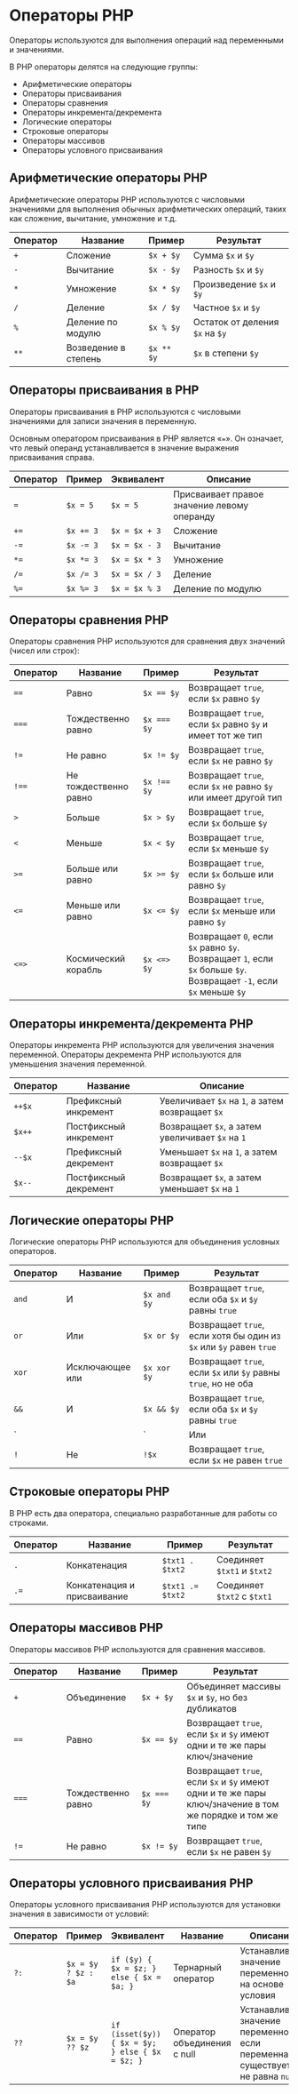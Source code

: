 # Операторы PHP

Операторы используются для выполнения операций над переменными и значениями.

В PHP операторы делятся на следующие группы:

- Арифметические операторы
- Операторы присваивания
- Операторы сравнения
- Операторы инкремента/декремента
- Логические операторы
- Строковые операторы
- Операторы массивов
- Операторы условного присваивания

## Арифметические операторы PHP

Арифметические операторы PHP используются с числовыми значениями для выполнения обычных арифметических операций, таких как сложение, вычитание, умножение и т.д.

| Оператор | Название | Пример | Результат |
| -- | -- | -- | -- |
| `+` | Сложение | `$x + $y` | Сумма `$x` и `$y` |
| `-` | Вычитание | `$x - $y` | Разность `$x` и `$y` |
| `*` | Умножение | `$x * $y` | Произведение `$x` и `$y` |
| `/` | Деление | `$x / $y` | Частное `$x` и `$y` |
| `%` | Деление по модулю | `$x % $y` | Остаток от деления `$x` на `$y` |
| `**` | Возведение в степень | `$x ** $y` | `$x` в степени `$y` |

## Операторы присваивания в PHP

Операторы присваивания в PHP используются с числовыми значениями для записи значения в переменную.

Основным оператором присваивания в PHP является «`=`». Он означает, что левый операнд устанавливается в значение выражения присваивания справа.

| Оператор | Пример | Эквивалент | Описание |
| -- | -- | -- | -- |
| `=` | `$x = 5` | `$x = 5` | Присваивает правое значение левому операнду |
| `+=` | `$x += 3` | `$x = $x + 3` | Сложение |
| `-=` | `$x -= 3` | `$x = $x - 3` | Вычитание |
| `*=` | `$x *= 3` | `$x = $x * 3` | Умножение |
| `/=` | `$x /= 3` | `$x = $x / 3` | Деление |
| `%=` | `$x %= 3` | `$x = $x % 3` | Деление по модулю |

## Операторы сравнения PHP

Операторы сравнения PHP используются для сравнения двух значений (чисел или строк):

| Оператор | Название | Пример | Результат |
| -- | -- | -- | -- |
| `==` | Равно | `$x == $y` | Возвращает `true`, если `$x` равно `$y` |
| `===` | Тождественно равно | `$x === $y` | Возвращает `true`, если `$x` равно `$y` и имеет тот же тип |
| `!=` | Не равно | `$x != $y` | Возвращает `true`, если `$x` не равно `$y` |
| `!==` | Не тождественно равно | `$x !== $y` | Возвращает `true`, если `$x` не равно `$y` или имеет другой тип |
| `>` | Больше | `$x > $y` | Возвращает `true`, если `$x` больше `$y` |
| `<` | Меньше | `$x < $y` | Возвращает `true`, если `$x` меньше `$y` |
| `>=` | Больше или равно | `$x >= $y` | Возвращает `true`, если `$x` больше или равно `$y` |
| `<=` | Меньше или равно | `$x <= $y` | Возвращает `true`, если `$x` меньше или равно `$y` |
| `<=>` | Космический корабль | `$x <=> $y` | Возвращает `0`, если `$x` равно `$y`. Возвращает `1`, если `$x` больше `$y`. Возвращает `-1`, если `$x` меньше `$y` |

## Операторы инкремента/декремента PHP

Операторы инкремента PHP используются для увеличения значения переменной. Операторы декремента PHP используются для уменьшения значения переменной.

| Оператор | Название | Описание |
| -- | -- | -- |
| `++$x` | Префиксный инкремент | Увеличивает `$x` на `1`, а затем возвращает `$x` |
| `$x++` | Постфиксный инкремент | Возвращает `$x`, а затем увеличивает `$x` на `1` |
| `--$x` | Префиксный декремент | Уменьшает `$x` на `1`, а затем возвращает `$x` |
| `$x--` | Постфиксный декремент | Возвращает `$x`, а затем уменьшает `$x` на `1` |

## Логические операторы PHP

Логические операторы PHP используются для объединения условных операторов.

| Оператор | Название | Пример | Результат |
| -- | -- | -- | -- |
| `and` | И | `$x and $y` | Возвращает `true`, если оба `$x` и `$y` равны `true` |
| `or` | Или | `$x or $y` | Возвращает `true`, если хотя бы один из `$x` или `$y` равен `true` |
| `xor` | Исключающее или | `$x xor $y` | Возвращает `true`, если `$x` или `$y` равны `true`, но не оба |
| `&&` | И | `$x && $y` | Возвращает `true`, если оба `$x` и `$y` равны `true` |
| `||` | Или | `$x || $y` | Возвращает `true`, если хотя бы один из `$x` или `$y` равен `true` |
| `!` | Не | `!$x` | Возвращает `true`, если `$x` не равен `true` |

## Строковые операторы PHP

В PHP есть два оператора, специально разработанные для работы со строками.

| Оператор | Название | Пример | Результат |
| -- | -- | -- | -- |
| `.` | Конкатенация | `$txt1 . $txt2` | Соединяет `$txt1` и `$txt2` |
| `.=` | Конкатенация и присваивание | `$txt1 .= $txt2` | Соединяет `$txt2` с `$txt1` |

## Операторы массивов PHP

Операторы массивов PHP используются для сравнения массивов.

| Оператор | Название | Пример | Результат |
| -- | -- | -- | -- |
| `+` | Объединение | `$x + $y` | Объединяет массивы `$x` и `$y`, но без дубликатов |
| `==` | Равно | `$x == $y` | Возвращает `true`, если `$x` и `$y` имеют одни и те же пары ключ/значение |
| `===` | Тождественно равно | `$x === $y` | Возвращает `true`, если `$x` и `$y` имеют одни и те же пары ключ/значение в том же порядке и том же типе |
| `!=` | Не равно | `$x != $y` | Возвращает `true`, если `$x` не равен `$y` |

## Операторы условного присваивания PHP

Операторы условного присваивания PHP используются для установки значения в зависимости от условий:

| Оператор | Пример | Эквивалент | Название | Описание |
| -- | -- | -- | -- | -- |
| `?:` | `$x = $y ? $z : $a` | `if ($y) { $x = $z; } else { $x = $a; }` | Тернарный оператор | Устанавливает значение переменной на основе условия |
| `??` | `$x = $y ?? $z` | `if (isset($y)) { $x = $y; } else { $x = $z; }` | Оператор объединения с null | Устанавливает значение переменной, если переменная существует и не равна `null` |
